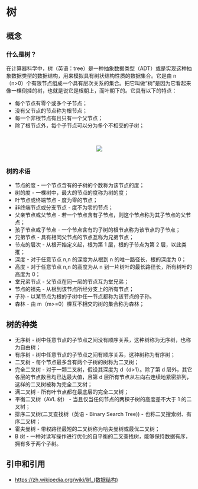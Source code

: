 # 树

## 概念

### 什么是树？

在计算器科学中，树（英语：tree）是一种抽象数据类型（ADT）或是实现这种抽象数据类型的数据结构，用来模拟具有树状结构性质的数据集合。它是由 n（n>0）个有限节点组成一个具有层次关系的集合。把它叫做“树”是因为它看起来像一棵倒挂的树，也就是说它是根朝上，而叶朝下的。它具有以下的特点：

- 每个节点有零个或多个子节点；
- 没有父节点的节点称为根节点；
- 每一个非根节点有且只有一个父节点；
- 除了根节点外，每个子节点可以分为多个不相交的子树；

<br><div align="center"><img src="https://raw.githubusercontent.com/dunwu/images/master/images/data-structure/tree/tree.png"/></div><br>

### 树的术语

- 节点的度 - 一个节点含有的子树的个数称为该节点的度；
- 树的度 - 一棵树中，最大的节点的度称为树的度；
- 叶节点或终端节点 - 度为零的节点；
- 非终端节点或分支节点 - 度不为零的节点；
- 父亲节点或父节点 - 若一个节点含有子节点，则这个节点称为其子节点的父节点；
- 孩子节点或子节点 - 一个节点含有的子树的根节点称为该节点的子节点；
- 兄弟节点 - 具有相同父节点的节点互称为兄弟节点；
- 节点的层次 - 从根开始定义起，根为第 1 层，根的子节点为第 2 层，以此类推；
- 深度 - 对于任意节点 n,n 的深度为从根到 n 的唯一路径长，根的深度为 0；
- 高度 - 对于任意节点 n,n 的高度为从 n 到一片树叶的最长路径长，所有树叶的高度为 0；
- 堂兄弟节点 - 父节点在同一层的节点互为堂兄弟；
- 节点的祖先 - 从根到该节点所经分支上的所有节点；
- 子孙 - 以某节点为根的子树中任一节点都称为该节点的子孙。
- 森林 - 由 m（m>=0）棵互不相交的树的集合称为森林；

## 树的种类

- 无序树 - 树中任意节点的子节点之间没有顺序关系，这种树称为无序树，也称为自由树；
- 有序树 - 树中任意节点的子节点之间有顺序关系，这种树称为有序树；
- 二叉树 - 每个节点最多含有两个子树的树称为二叉树；
- 完全二叉树 - 对于一颗二叉树，假设其深度为 d（d>1）。除了第 d 层外，其它各层的节点数目均已达最大值，且第 d 层所有节点从左向右连续地紧密排列，这样的二叉树被称为完全二叉树；
- 满二叉树 - 所有叶节点都在最底层的完全二叉树；
- 平衡二叉树（AVL 树） - 当且仅当任何节点的两棵子树的高度差不大于 1 的二叉树；
- 排序二叉树(二叉查找树（英语 - Binary Search Tree)) - 也称二叉搜索树、有序二叉树；
- 霍夫曼树 - 带权路径最短的二叉树称为哈夫曼树或最优二叉树；
- B 树 - 一种对读写操作进行优化的自平衡的二叉查找树，能够保持数据有序，拥有多于两个子树。

## 引申和引用

- https://zh.wikipedia.org/wiki/树_(数据结构)
